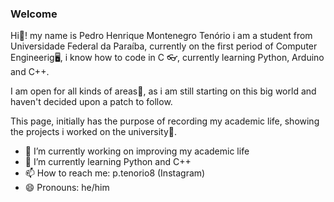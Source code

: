 ### Welcome

Hi👋! my name is Pedro Henrique Montenegro Tenório i am a student from Universidade Federal da Paraíba, currently on the first period of Computer Engineerig🖥️, i know how to code in C 👓, currently learning Python, Arduino and C++.

I am open for all kinds of areas💯, as i am still starting on this big world and haven't decided upon a patch to follow.

This page, initially has the purpose of recording my academic life, showing the projects i worked on the university📖.

- 🔭 I’m currently working on improving my academic life
- 🌱 I’m currently learning Python and C++
- 📫 How to reach me: p.tenorio8 (Instagram)
- 😄 Pronouns: he/him
